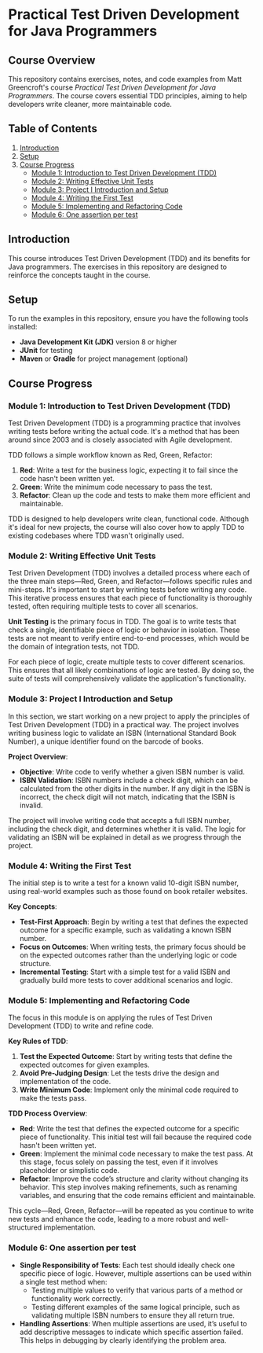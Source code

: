 # Practical Test Driven Development for Java Programmers

## Course Overview

This repository contains exercises, notes, and code examples from Matt Greencroft's course *Practical Test Driven Development for Java Programmers*. The course covers essential TDD principles, aiming to help developers write cleaner, more maintainable code.

## Table of Contents

1. [Introduction](#introduction)
2. [Setup](#setup)
3. [Course Progress](#course-progress)
    - [Module 1: Introduction to Test Driven Development (TDD)](#module-1-introduction-to-tdd)
    - [Module 2: Writing Effective Unit Tests](#module-2-writing-effective-unit-tests)
    - [Module 3: Project I Introduction and Setup](#module-3-project-i-introduction-and-setup)
    - [Module 4: Writing the First Test](#module-4-writing-the-first-test)
    - [Module 5: Implementing and Refactoring Code](#module-5-implementing-and-refactoring-code)
    - [Module 6: One assertion per test](#module-6-one-assertion-per-test)
## Introduction

This course introduces Test Driven Development (TDD) and its benefits for Java programmers.
The exercises in this repository are designed to reinforce the concepts taught in the course.

## Setup

To run the examples in this repository, ensure you have the following tools installed:

- **Java Development Kit (JDK)** version 8 or higher
- **JUnit** for testing
- **Maven** or **Gradle** for project management (optional)

## Course Progress
### Module 1: Introduction to Test Driven Development (TDD)

Test Driven Development (TDD) is a programming practice that involves writing tests before writing the actual code.
It's a method that has been around since 2003 and is closely associated with Agile development.

TDD follows a simple workflow known as Red, Green, Refactor:

1. **Red**: Write a test for the business logic, expecting it to fail since the code hasn't been written yet.
2. **Green**: Write the minimum code necessary to pass the test.
3. **Refactor**: Clean up the code and tests to make them more efficient and maintainable.

TDD is designed to help developers write clean, functional code. Although it's ideal for new projects,
the course will also cover how to apply TDD to existing codebases where TDD wasn't originally used.

### Module 2: Writing Effective Unit Tests

Test Driven Development (TDD) involves a detailed process where each of the three main steps—Red, Green, and Refactor—follows specific rules and mini-steps. It's important to start by writing tests before writing any code. This iterative process ensures that each piece of functionality is thoroughly tested, often requiring multiple tests to cover all scenarios.

**Unit Testing** is the primary focus in TDD. The goal is to write tests that check a single, identifiable piece of logic or behavior in isolation. These tests are not meant to verify entire end-to-end processes, which would be the domain of integration tests, not TDD.

For each piece of logic, create multiple tests to cover different scenarios. This ensures that all likely combinations of logic are tested. By doing so, the suite of tests will comprehensively validate the application's functionality.

### Module 3: Project I Introduction and Setup

In this section, we start working on a new project to apply the principles of Test Driven Development (TDD) in a practical way. The project involves writing business logic to validate an ISBN (International Standard Book Number), a unique identifier found on the barcode of books.

**Project Overview**:
- **Objective**: Write code to verify whether a given ISBN number is valid.
- **ISBN Validation**: ISBN numbers include a check digit, which can be calculated from the other digits in the number. If any digit in the ISBN is incorrect, the check digit will not match, indicating that the ISBN is invalid.

The project will involve writing code that accepts a full ISBN number, including the check digit, and determines whether it is valid. The logic for validating an ISBN will be explained in detail as we progress through the project.

### Module 4: Writing the First Test

The initial step is to write a test for a known valid 10-digit ISBN number, using real-world examples such as those found on book retailer websites.

**Key Concepts**:
- **Test-First Approach**: Begin by writing a test that defines the expected outcome for a specific example, such as validating a known ISBN number.
- **Focus on Outcomes**: When writing tests, the primary focus should be on the expected outcomes rather than the underlying logic or code structure.
- **Incremental Testing**: Start with a simple test for a valid ISBN and gradually build more tests to cover additional scenarios and logic.

### Module 5: Implementing and Refactoring Code

The focus in this module is on applying the rules of Test Driven Development (TDD) to write and refine code.

**Key Rules of TDD**:
1. **Test the Expected Outcome**: Start by writing tests that define the expected outcomes for given examples.
2. **Avoid Pre-Judging Design**: Let the tests drive the design and implementation of the code.
3. **Write Minimum Code**: Implement only the minimal code required to make the tests pass.

**TDD Process Overview**:
- **Red**: Write the test that defines the expected outcome for a specific piece of functionality. This initial test will fail because the required code hasn't been written yet.
- **Green**: Implement the minimal code necessary to make the test pass. At this stage, focus solely on passing the test, even if it involves placeholder or simplistic code.
- **Refactor**: Improve the code’s structure and clarity without changing its behavior. This step involves making refinements, such as renaming variables, and ensuring that the code remains efficient and maintainable.

This cycle—Red, Green, Refactor—will be repeated as you continue to write new tests and enhance the code,
leading to a more robust and well-structured implementation.

### Module 6: One assertion per test

- **Single Responsibility of Tests**: Each test should ideally check one specific piece of logic. However, multiple assertions can be used within a single test method when:
   - Testing multiple values to verify that various parts of a method or functionality work correctly.
   - Testing different examples of the same logical principle, such as validating multiple ISBN numbers to ensure they all return true.
- **Handling Assertions**: When multiple assertions are used, it’s useful to add descriptive messages to indicate which specific assertion failed. This helps in debugging by clearly identifying the problem area.


